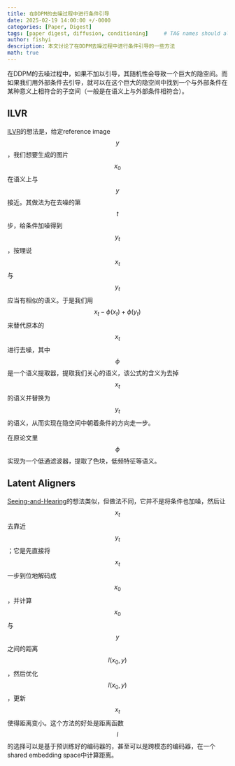 ```yaml
---
title: 在DDPM的去噪过程中进行条件引导
date: 2025-02-19 14:00:00 +/-0000
categories: [Paper, Digest]
tags: [paper digest, diffusion, conditioning]     # TAG names should always be lowercase
author: fishyi
description: 本文讨论了在DDPM去噪过程中进行条件引导的一些方法
math: true
---
```


在DDPM的去噪过程中，如果不加以引导，其随机性会导致一个巨大的隐空间。而如果我们用外部条件去引导，就可以在这个巨大的隐空间中找到一个与外部条件在某种意义上相符合的子空间（一般是在语义上与外部条件相符合）。

## ILVR

[ILVR](https://arxiv.org/abs/2108.02938)的想法是，给定reference image $$y$$，我们想要生成的图片$$x_0$$在语义上与$$y$$接近。其做法为在去噪的第$$t$$步，给条件加噪得到$$y_t$$，按理说$$x_t$$与$$y_t$$应当有相似的语义。于是我们用$$x_t-\phi(x_t)+\phi(y_t)$$来替代原本的$$x_t$$进行去噪，其中$$\phi$$是一个语义提取器，提取我们关心的语义，该公式的含义为去掉$$x_t$$的语义并替换为$$y_t$$的语义，从而实现在隐空间中朝着条件的方向走一步。

在原论文里$$\phi$$实现为一个低通滤波器，提取了色块，低频特征等语义。

## Latent Aligners

[Seeing-and-Hearing](https://arxiv.org/pdf/2402.17723)的想法类似，但做法不同，它并不是将条件也加噪，然后让$$x_t$$去靠近$$y_t$$；它是先直接将$$x_t$$一步到位地解码成$$x_0$$，并计算$$x_0$$与$$y$$之间的距离$$l(x_0,y)$$，然后优化$$l(x_0,y)$$，更新$$x_t$$使得距离变小。这个方法的好处是距离函数$$l$$的选择可以是基于预训练好的编码器的，甚至可以是跨模态的编码器，在一个shared embedding space中计算距离。

